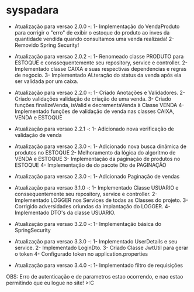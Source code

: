 # syspadara

- Atualização para versao 2.0.0 -:
1- Implementação do VendaProduto para corrigir o "erro" de exibir o estoque do produto ao inves da quantidade vendida quando consultamos uma venda realizada!
2- Removido Spring Security!

- Atualização para versao 2.0.2 -:
1- Renomeado classe PRODUTO para ESTOQUE e conssequentemente seu repository, service e controller.
2- Implementado classe CAIXA e suas respectivas dependencias e regras de negocio.
3- Implementado ALteração do status da venda após ela ser validada por um caixa. 

- Atualização para versao 2.2.0 -:
1- Criado Anotações e Validadores.
2- Criado validações validação de criação de uma venda.
3- Criado funções finalizeVenda, isValid e decrementaVenda à Classe VENDA
4- Implementado funções de validação de venda nas classes CAIXA, VENDA e ESTOQUE

- Atualização para versao 2.2.1 -:
1- Adicionado nova verificação de validação de venda

- Atualização para versao 2.3.0 -:
1- Adicionado nova busca dinâmica de produtos no ESTOQUE
2- Melhoramento da lógica do algoritmo de VENDA e ESTOQUE
3- Implementação da paginação de produtos no ESTOQUE
4- Implementação de do pacote Dto de PAGINAÇÃO

- Atualização para versao 2.3.0 -:
1- Adicionado Paginação de vendas

- Atualização para versao 3.1.0 -:
1- Implementado Classe USUARIO e conssequentemente seu repository, service e controller.
2- Implementado LOGGER nos Services de todas as Classes do projeto.
3- Corrigido adversidades oriundas da implantação do LOGGER.
4- Implementado DTO's da classe USUARIO.

- Atualização para versao 3.2.0 -:
1- Implementação básica do SpringSecurity

- Atualização para versao 3.3.0 -:
1- Implementado UserDetails e seu service.
2- Implementado LoginDto.
3- Criado Classe JwtUtil para gerar o token
4- Configurado token no application.properties

- Atualização para versao 3.4.0 -:
1- Implementado filtro de requisições

OBS: Erro de autenticação e de parametros estao ocorrendo,
e nao estao permitindo que eu logue no site! >:C